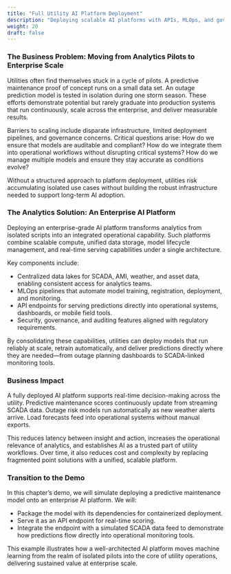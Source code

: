 ```yaml
---
title: "Full Utility AI Platform Deployment"
description: "Deploying scalable AI platforms with APIs, MLOps, and governance."
weight: 20
draft: false
---
```



### The Business Problem: Moving from Analytics Pilots to Enterprise Scale

Utilities often find themselves stuck in a cycle of pilots. A predictive maintenance proof of concept runs on a small data set. An outage prediction model is tested in isolation during one storm season. These efforts demonstrate potential but rarely graduate into production systems that run continuously, scale across the enterprise, and deliver measurable results.

Barriers to scaling include disparate infrastructure, limited deployment pipelines, and governance concerns. Critical questions arise: How do we ensure that models are auditable and compliant? How do we integrate them into operational workflows without disrupting critical systems? How do we manage multiple models and ensure they stay accurate as conditions evolve?

Without a structured approach to platform deployment, utilities risk accumulating isolated use cases without building the robust infrastructure needed to support long-term AI adoption.

### The Analytics Solution: An Enterprise AI Platform

Deploying an enterprise-grade AI platform transforms analytics from isolated scripts into an integrated operational capability. Such platforms combine scalable compute, unified data storage, model lifecycle management, and real-time serving capabilities under a single architecture.

Key components include:

* Centralized data lakes for SCADA, AMI, weather, and asset data, enabling consistent access for analytics teams.
* MLOps pipelines that automate model training, registration, deployment, and monitoring.
* API endpoints for serving predictions directly into operational systems, dashboards, or mobile field tools.
* Security, governance, and auditing features aligned with regulatory requirements.

By consolidating these capabilities, utilities can deploy models that run reliably at scale, retrain automatically, and deliver predictions directly where they are needed—from outage planning dashboards to SCADA-linked monitoring tools.

### Business Impact

A fully deployed AI platform supports real-time decision-making across the utility. Predictive maintenance scores continuously update from streaming SCADA data. Outage risk models run automatically as new weather alerts arrive. Load forecasts feed into operational systems without manual exports.

This reduces latency between insight and action, increases the operational relevance of analytics, and establishes AI as a trusted part of utility workflows. Over time, it also reduces cost and complexity by replacing fragmented point solutions with a unified, scalable platform.

### Transition to the Demo

In this chapter’s demo, we will simulate deploying a predictive maintenance model onto an enterprise AI platform. We will:

* Package the model with its dependencies for containerized deployment.
* Serve it as an API endpoint for real-time scoring.
* Integrate the endpoint with a simulated SCADA data feed to demonstrate how predictions flow directly into operational monitoring tools.

This example illustrates how a well-architected AI platform moves machine learning from the realm of isolated pilots into the core of utility operations, delivering sustained value at enterprise scale.

